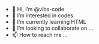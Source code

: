 - 👋 Hi, I’m @vibs-code
- 👀 I’m interested in codes
- 🌱 I’m currently learning HTML
- 💞️ I’m looking to collaborate on ...
- 📫 How to reach me ...

<!---
vibs-code/vibs-code is a ✨ special ✨ repository because its `README.md` (this file) appears on your GitHub profile.
You can click the Preview link to take a look at your changes.
--->
